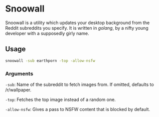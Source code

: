# Snoowall

Snoowall is a utility which updates your desktop background from the Reddit subreddits you specify. It is written in *golang*, by a nifty young developer with a supposedly girly name.

## Usage

```bash
snoowall -sub earthporn -top -allow-nsfw
```

### Arguments

`-sub`: Name of the subreddit to fetch images from. If omitted, defaults to /r/wallpaper.

`-top`: Fetches the top image instead of a random one.

`-allow-nsfw`: Gives a pass to NSFW content that is blocked by default.
